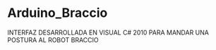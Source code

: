 # Arduino_Braccio
INTERFAZ DESARROLLADA EN VISUAL C# 2010 PARA MANDAR UNA POSTURA AL ROBOT BRACCIO 
